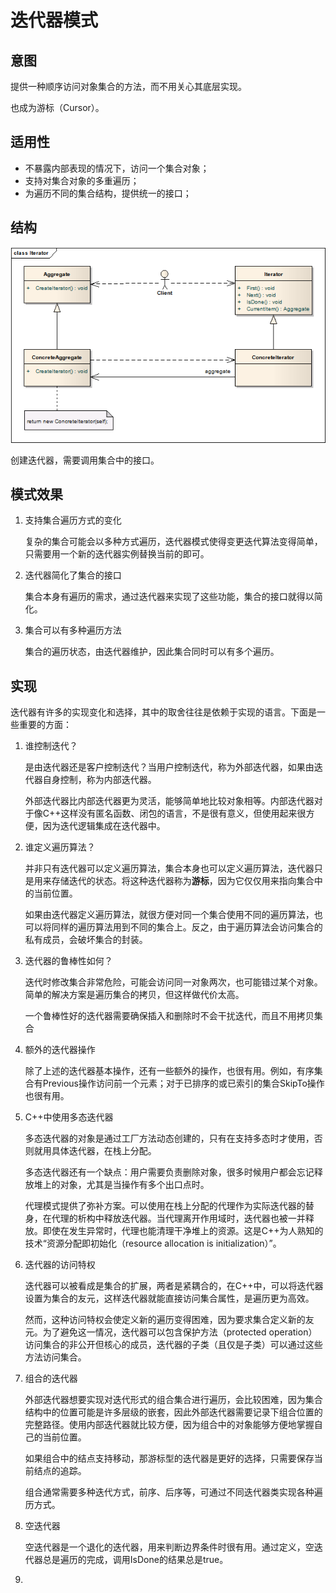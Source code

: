 # 迭代器模式
## 意图
提供一种顺序访问对象集合的方法，而不用关心其底层实现。

也成为游标（Cursor）。

## 适用性

* 不暴露内部表现的情况下，访问一个集合对象；
* 支持对集合对象的多重遍历；
* 为遍历不同的集合结构，提供统一的接口；

## 结构

![structure](./res/Iterator.png)

创建迭代器，需要调用集合中的接口。

## 模式效果

1. 支持集合遍历方式的变化

	复杂的集合可能会以多种方式遍历，迭代器模式使得变更迭代算法变得简单，只需要用一个新的迭代器实例替换当前的即可。
2. 迭代器简化了集合的接口

	集合本身有遍历的需求，通过迭代器来实现了这些功能，集合的接口就得以简化。
3. 集合可以有多种遍历方法

	集合的遍历状态，由迭代器维护，因此集合同时可以有多个遍历。

## 实现
迭代器有许多的实现变化和选择，其中的取舍往往是依赖于实现的语言。下面是一些重要的方面：

1. 谁控制迭代？

	是由迭代器还是客户控制迭代？当用户控制迭代，称为外部迭代器，如果由迭代器自身控制，称为内部迭代器。

	外部迭代器比内部迭代器更为灵活，能够简单地比较对象相等。内部迭代器对于像C++这样没有匿名函数、闭包的语言，不是很有意义，但使用起来很方便，因为迭代逻辑集成在迭代器中。
2. 谁定义遍历算法？

	并非只有迭代器可以定义遍历算法，集合本身也可以定义遍历算法，迭代器只是用来存储迭代的状态。将这种迭代器称为**游标**，因为它仅仅用来指向集合中的当前位置。

	如果由迭代器定义遍历算法，就很方便对同一个集合使用不同的遍历算法，也可以将同样的遍历算法用到不同的集合上。反之，由于遍历算法会访问集合的私有成员，会破坏集合的封装。
3. 迭代器的鲁棒性如何？

	迭代时修改集合非常危险，可能会访问同一对象两次，也可能错过某个对象。简单的解决方案是遍历集合的拷贝，但这样做代价太高。

	一个鲁棒性好的迭代器需要确保插入和删除时不会干扰迭代，而且不用拷贝集合
4. 额外的迭代器操作

	除了上述的迭代器基本操作，还有一些额外的操作，也很有用。例如，有序集合有Previous操作访问前一个元素；对于已排序的或已索引的集合SkipTo操作也很有用。
5. C++中使用多态迭代器

	多态迭代器的对象是通过工厂方法动态创建的，只有在支持多态时才使用，否则就用具体迭代器，在栈上分配。

	多态迭代器还有一个缺点：用户需要负责删除对象，很多时候用户都会忘记释放堆上的对象，尤其是当操作有多个出口点时。

	代理模式提供了弥补方案。可以使用在栈上分配的代理作为实际迭代器的替身，在代理的析构中释放迭代器。当代理离开作用域时，迭代器也被一并释放。即使在发生异常时，代理也能清理干净堆上的资源。这是C++为人熟知的技术“资源分配即初始化（resource allocation is initialization）”。
6. 迭代器的访问特权

	迭代器可以被看成是集合的扩展，两者是紧耦合的，在C++中，可以将迭代器设置为集合的友元，这样迭代器就能直接访问集合属性，是遍历更为高效。

	然而，这种访问特权会使定义新的遍历变得困难，因为要求集合定义新的友元。为了避免这一情况，迭代器可以包含保护方法（protected operation）访问集合的非公开但核心的成员，迭代器的子类（且仅是子类）可以通过这些方法访问集合。
7. 组合的迭代器

	外部迭代器想要实现对迭代形式的组合集合进行遍历，会比较困难，因为集合结构中的位置可能是许多层级的嵌套，因此外部迭代器需要记录下组合位置的完整路径。使用内部迭代器就比较方便，因为组合中的对象能够方便地掌握自己的当前位置。

	如果组合中的结点支持移动，那游标型的迭代器是更好的选择，只需要保存当前结点的追踪。

	组合通常需要多种迭代方式，前序、后序等，可通过不同迭代器类实现各种遍历方式。
8. 空迭代器

	空迭代器是一个退化的迭代器，用来判断边界条件时很有用。通过定义，空迭代器总是遍历的完成，调用IsDone的结果总是true。
9. 
